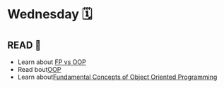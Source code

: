 # Wednesday 🗓️
## READ 📖
<ul>
  <li>Learn about <a href="https://www.youtube.com/watch?v=08CWw_VD45w">FP vs OOP</a> </li>
  <li>Read bout<a href="https://medium.com/from-the-scratch/oop-everything-you-need-to-know-about-object-oriented-programming-aee3c18e281b">OOP</a> </li>
  <li>Learn about<a href="https://www.youtube.com/watch?v=m_MQYyJpIjg">Fundamental Concepts of Object Oriented Programming</a> </li> 
</ul>

